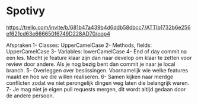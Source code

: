 # Spotivy

https://trello.com/invite/b/681b47a439b4d6ddb58dbcc7/ATTIb1732b6e256ef621cd63e666650f6749D228AD70/oop4

Afspraken 
1- Classes: UpperCamelCase 
2- Methods, fields: UpperCamelCase 
3- Variables: lowerCamelCase 
4- End of day commit na een les. Mocht je feature klaar zijn dan naar develop om klaar te zetten voor review door andere. Als je nog bezig bent dan commit je naar je local branch. 
5- Overleggen over beslissingen. Voornamelijk wie welke features maakt en hoe we die willen realiseren. 
6- Samen kijken naar merdge conflicten zodat we niet perongelijk dingen weg laten die belangrijk waren. 
7- Je mag niet je eigen pull requests mergen, dit wordt altijd gedaan door de andere persoon.
